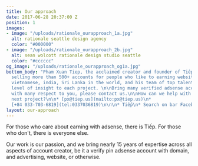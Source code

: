 ```yaml
---
title: Our approach
date: 2017-06-28 20:37:00 Z
position: 1
images:
- image: "/uploads/rationale_ourapproach_1a.jpg"
  alt: rationale seattle design agency
  color: "#000000"
- image: "/uploads/rationale_ourapproach_2b.jpg"
  alt: sean wolcott rationale design studio seattle
  color: "#cccccc"
og_image: "/uploads/rationale_ourapproach_og1a.jpg"
bottom_body: "Pham Xuan Tiep, the acclaimed creator and founder of Tiếp, has previously
  selling more than 500+ accounts for people who like to earning website adsense around
  vietnamese, india, Sri Lanka in the world, and his team of top talent brings a broad
  level of insight to each project. \n\nBring many verified adsense account to the world, who love to creator content on the internet, and earning well with google [our adsense shop account](/shop/)
  with many respect to you, please contact us.\n\nHow can we help with your
  next project?\n\n* [px@tiep.us](mailto:px@tiep.us)\n*
  [+84 033-703-6819](tel:0337036819)\n\n\n* Tiếp\n* Search on bar Facebook @Pxtiep"
layout: our-approach
---
```


For those who care about earning with adsense, there is Tiếp. For those who don't, there is everyone else. 

Our work is our passion, and we bring nearly 15 years of expertise across all aspects of account creator, be it a verify pin adsense account with domain, and advertising, website, or otherwise.

